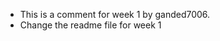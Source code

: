 - This is a comment for week 1 by ganded7006.
- Change the readme file for week 1

<!---
ganded7006/ganded7006 is a ✨ special ✨ repository because its `README.md` (this file) appears on your GitHub profile.
You can click the Preview link to take a look at your changes.
--->
